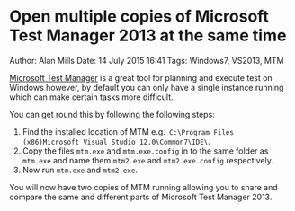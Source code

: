 Open multiple copies of Microsoft Test Manager 2013 at the same time
=====================================================================
Author: Alan Mills
Date: 14 July 2015 16:41
Tags: Windows7, VS2013, MTM

[Microsoft Test Manager](https://msdn.microsoft.com/en-us/library/jj645157.aspx) is a great tool for planning and execute test on Windows however, by default you can only have a single instance running which can make certain tasks more difficult.

You can get round this by following the following steps:
1. Find the installed location of MTM e.g.``` C:\Program Files (x86)Microsoft Visual Studio 12.0\Common7\IDE\```.
2. Copy the files ``` mtm.exe ``` and ```mtm.exe.config``` in to the same folder as ``` mtm.exe ``` and name them ``` mtm2.exe ``` and ```mtm2.exe.config``` respectively.
3. Now run ``` mtm.exe ``` and ``` mtm2.exe ```.

You will now have two copies of MTM running allowing you to share and compare the same and different parts of Microsoft Test Manager 2013.
